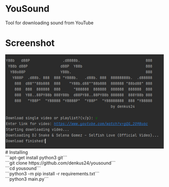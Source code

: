 # YouSound
Tool for downloading sound from YouTube

# Screenshot
<img src="https://github.com/denkus24/yousound/blob/main/yousound.png" alt="Downloading single video"/>
# Installing
<br>
```apt-get install python3 git```
<br>
```git clone https://github.com/denkus24/yousound```
<br>
```cd yousound```
<br>
```python3 -m pip install -r requirements.txt```
<br>
```python3 main.py```
<br>
